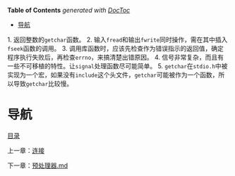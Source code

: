 <!-- START doctoc generated TOC please keep comment here to allow auto update -->
<!-- DON'T EDIT THIS SECTION, INSTEAD RE-RUN doctoc TO UPDATE -->
**Table of Contents**  *generated with [DocToc](https://github.com/thlorenz/doctoc)*

- [导航](#%E5%AF%BC%E8%88%AA)

<!-- END doctoc generated TOC please keep comment here to allow auto update -->

1. 返回整数的`getchar`函数。
2. 输入`fread`和输出`fwrite`同时操作，需在其中插入`fseek`函数的调用。
3. 调用库函数时，应该先检查作为错误指示的返回值，确定程序执行失败后，再检查`errno`，来搞清楚出错原因。
4. 信号非常复杂，而且有一些不可移植的特性。让`signal`处理函数尽可能简单。
5. `getchar`在`stdio.h`中被实现为一个宏，如果没有`include`这个头文件，`getchar`可能被作为一个函数，所以导致`getchar`比较慢。


# 导航

[目录](README.md)

上一章：[连接](连接.md)

下一章：[预处理器.md](预处理器.md)
